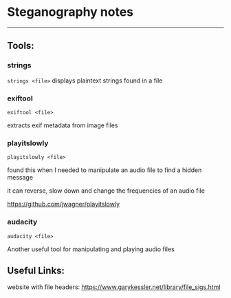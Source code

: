#     Steganography notes

------------------------
##  Tools:

### strings
`strings <file>`
displays plaintext strings found in a file

### exiftool
	exiftool <file>
extracts exif metadata from image files  

### playitslowly
	playitslowly <file>

found this when I needed to manipulate an audio file to find a hidden message

it can reverse, slow down and change the frequencies of an audio file

https://github.com/jwagner/playitslowly

### audacity
	audacity <file>
Another useful tool for manipulating and playing audio files

## Useful Links:

website with file headers:
https://www.garykessler.net/library/file_sigs.html